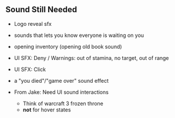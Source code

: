## Sound Still Needed
- Logo reveal sfx
- sounds that lets you know everyone is waiting on you
- opening inventory (opening old book sound)
- UI SFX: Deny / Warnings: out of stamina, no target, out of range
- UI SFX: Click
- a "you died"/"game over" sound effect

- From Jake: Need UI sound interactions
    - Think of warcraft 3 frozen throne
    - **not** for hover states